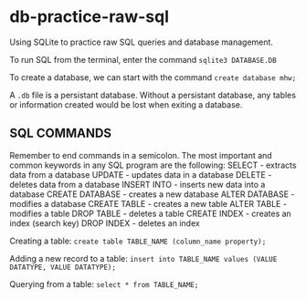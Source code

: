 # db-practice-raw-sql
Using SQLite to practice raw SQL queries and database management.

To run SQL from the terminal, enter the command
`sqlite3 DATABASE.DB`

To create a database, we can start with the command
`create database mhw;`

A `.db` file is a persistant database. Without a persistant database, any tables or information created would be lost when exiting a database.

## SQL COMMANDS
Remember to end commands in a semicolon.
The most important and common keywords in any SQL program are the following:
SELECT - extracts data from a database
UPDATE - updates data in a database
DELETE - deletes data from a database
INSERT INTO - inserts new data into a database
CREATE DATABASE - creates a new database
ALTER DATABASE - modifies a database
CREATE TABLE - creates a new table
ALTER TABLE - modifies a table
DROP TABLE - deletes a table
CREATE INDEX - creates an index (search key)
DROP INDEX - deletes an index

Creating a table:
`create table TABLE_NAME (column_name property);`

Adding a new record to a table:
`insert into TABLE_NAME values (VALUE DATATYPE, VALUE DATATYPE);`

Querying from a table:
`select * from TABLE_NAME;`
